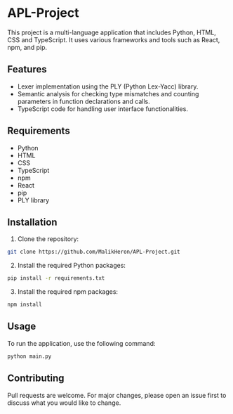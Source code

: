 # APL-Project

This project is a multi-language application that includes Python, HTML, CSS and TypeScript. It uses various frameworks and tools such as React, npm, and pip.

## Features

- Lexer implementation using the PLY (Python Lex-Yacc) library.
- Semantic analysis for checking type mismatches and counting parameters in function declarations and calls.
- TypeScript code for handling user interface functionalities.

## Requirements

- Python
- HTML
- CSS
- TypeScript
- npm
- React
- pip
- PLY library

## Installation

1. Clone the repository:
```bash
git clone https://github.com/MalikHeron/APL-Project.git
```

2. Install the required Python packages:
```bash
pip install -r requirements.txt
```

3. Install the required npm packages:
```bash
npm install
```

## Usage

To run the application, use the following command:

```bash
python main.py
```

## Contributing

Pull requests are welcome. For major changes, please open an issue first to discuss what you would like to change.
